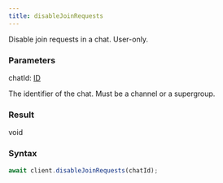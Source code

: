 ```yaml
---
title: disableJoinRequests
---
```


Disable join requests in a chat. User-only.


### Parameters 

<div class="flex flex-col gap-3"><div><div class="font-mono"><span class="font-bold">chatId</span><span class="opacity-50">:</span> <a href="/gh/types/id"  >ID</a></div><div class="pl-3"><div class="no-margin">

The identifier of the chat. Must be a channel or a supergroup.

</div></div></div></div>

### Result 

<div class="font-mono"><span>void</span></div>

### Syntax

```ts
await client.disableJoinRequests(chatId);
```



